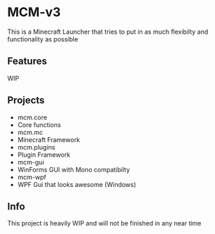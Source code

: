 MCM-v3
======

This is a Minecraft Launcher that tries to put in as much flexibilty and functionality as possible

Features
--------

WIP

Projects
--------

- mcm.core
 - Core functions
- mcm.mc
 - Minecraft Framework
- mcm.plugins
 - Plugin Framework
- mcm-gui
 - WinForms GUI with Mono compatibilty
- mcm-wpf
 - WPF Gui that looks awesome (Windows)


Info
----

This project is heavily WIP and will not be finished in any near time
